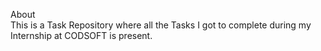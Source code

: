 About <br>
This is a Task Repository where all the Tasks I got to complete during my Internship at CODSOFT is present.
